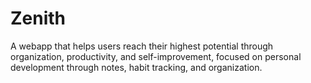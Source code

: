 # Zenith
A webapp that helps users reach their highest potential through organization, productivity, and self-improvement, focused on personal development through notes, habit tracking, and organization.
